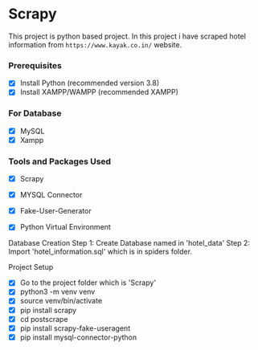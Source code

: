 # Scrapy

This project is python based project. In this project i have scraped hotel information from ```https://www.kayak.co.in/``` website.

### Prerequisites
- [x] Install Python (recommended version 3.8)
- [x] Install XAMPP/WAMPP (recommended XAMPP)

### For Database
- [x] MySQL
- [x] Xampp

### Tools and Packages Used
- [x] Scrapy
- [x] MYSQL Connector
- [x] Fake-User-Generator
- [x] Python Virtual Environment



Database Creation
Step 1: Create Database named in 'hotel_data'
Step 2: Import 'hotel_information.sql' which is in spiders folder.

Project Setup
- [x] Go to the project folder which is 'Scrapy'
- [x] python3 -m venv venv
- [x] source venv/bin/activate
- [x] pip install scrapy
- [x] cd postscrape
- [x] pip install scrapy-fake-useragent
- [x] pip install mysql-connector-python
